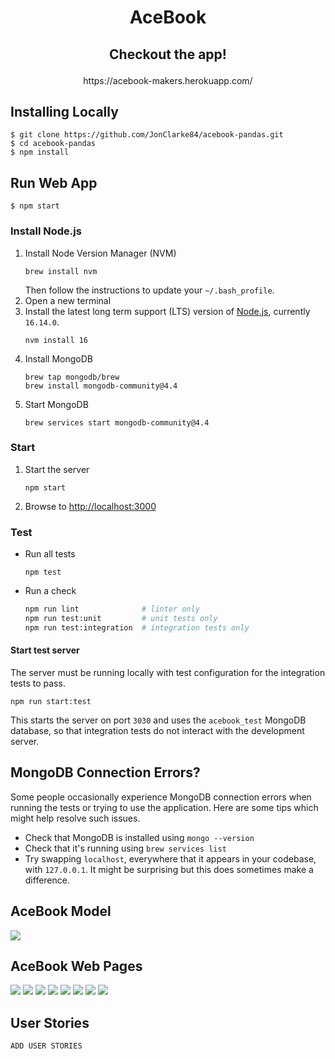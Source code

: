 # <p align="center"> AceBook </p>

## <p align="center"> Checkout the app! </p>

<p align="center"> https://acebook-makers.herokuapp.com/</p>


## Installing Locally

```
$ git clone https://github.com/JonClarke84/acebook-pandas.git
$ cd acebook-pandas
$ npm install
```
## Run Web App

```
$ npm start
```

### Install Node.js

1. Install Node Version Manager (NVM)
   ```
   brew install nvm
   ```
   Then follow the instructions to update your `~/.bash_profile`.
2. Open a new terminal
3. Install the latest long term support (LTS) version of [Node.js](https://nodejs.org/en/), currently `16.14.0`.
   ```
   nvm install 16
   ```
4. Install MongoDB
   ```
   brew tap mongodb/brew
   brew install mongodb-community@4.4
   ```
5. Start MongoDB
   ```
   brew services start mongodb-community@4.4
   ```

### Start

1. Start the server
   ```
   npm start
   ```
2. Browse to [http://localhost:3000](http://localhost:3000)

### Test

- Run all tests
  ```
  npm test
  ```
- Run a check
  ```bash
  npm run lint              # linter only
  npm run test:unit         # unit tests only
  npm run test:integration  # integration tests only
  ```

#### Start test server

The server must be running locally with test configuration for the
integration tests to pass.

```
npm run start:test
```

This starts the server on port `3030` and uses the `acebook_test` MongoDB database,
so that integration tests do not interact with the development server.

## MongoDB Connection Errors?

Some people occasionally experience MongoDB connection errors when running the tests or trying to use the application. Here are some tips which might help resolve such issues.

- Check that MongoDB is installed using `mongo --version`
- Check that it's running using `brew services list`
- Try swapping `localhost`, everywhere that it appears in your codebase, with `127.0.0.1`. It might be surprising but this does sometimes make a difference.

## AceBook Model

<img src="./public/images/acebook-model-2.png">

## AceBook Web Pages

<img src="./public/images/page1.png">
<img src="./public/images/page2.png">
<img src="./public/images/page3.png">
<img src="./public/images/page4.png">
<img src="./public/images/page5.png">
<img src="./public/images/page6.png">
<img src="./public/images/page7.png">
<img src="./public/images/page8.png">

## User Stories
```
ADD USER STORIES
```
